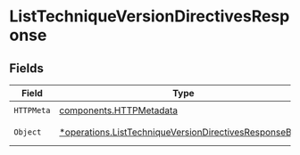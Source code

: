 # ListTechniqueVersionDirectivesResponse


## Fields

| Field                                                                                                                           | Type                                                                                                                            | Required                                                                                                                        | Description                                                                                                                     |
| ------------------------------------------------------------------------------------------------------------------------------- | ------------------------------------------------------------------------------------------------------------------------------- | ------------------------------------------------------------------------------------------------------------------------------- | ------------------------------------------------------------------------------------------------------------------------------- |
| `HTTPMeta`                                                                                                                      | [components.HTTPMetadata](../../models/components/httpmetadata.md)                                                              | :heavy_check_mark:                                                                                                              | N/A                                                                                                                             |
| `Object`                                                                                                                        | [*operations.ListTechniqueVersionDirectivesResponseBody](../../models/operations/listtechniqueversiondirectivesresponsebody.md) | :heavy_minus_sign:                                                                                                              | Techniques information                                                                                                          |